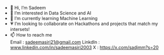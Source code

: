 - 🎀 Hi, I’m Sadeem 
- 🦖 I’m interested in Data Science and AI
- 🌱 I’m currently learning Machine Learning
- 💗 I’m looking to collaborate on Hackathons and projects that match my intersets!
- 📫 How to reach me  
  Email : sadeemasiri21@gmail.com
  LinkdIn : www.linkedin.com/in/sadeemasiri2003
  X : https://x.com/sadjmm?s=20



<!---
Sadcem/Sadcem is a ✨ special ✨ repository because its `README.md` (this file) appears on your GitHub profile.
You can click the Preview link to take a look at your changes.
--->
